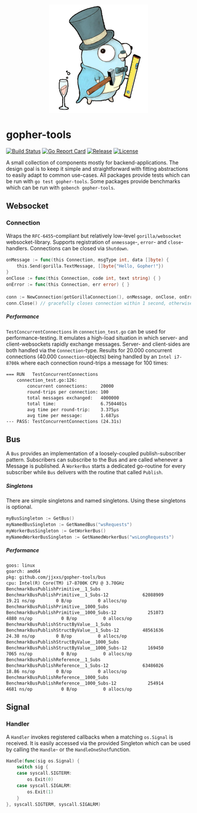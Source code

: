 <p align="center">
  <img width="270" height="294" src="https://github.com/jjxxs/gopher-tools/blob/master/.github/media/gopher_tools_small-transparent.png">
</p>

# gopher-tools
[![Build Status](https://travis-ci.org/jjxxs/gopher-tools.svg?branch=develop)](https://travis-ci.org/jjxxs/gopher-tools)
[![Go Report Card](https://goreportcard.com/badge/github.com/jjxxs/gopher-tools)](https://goreportcard.com/report/github.com/jjxxs/gopher-tools)
[![Release](https://img.shields.io/github/v/release/jjxxs/gopher-tools.svg)](https://github.com/jjxxs/gopher-tools/releases/latest)
[![License](https://img.shields.io/github/license/jjxxs/gopher-tools)](/LICENSE)

A small collection of components mostly for backend-applications. The design goal is to keep it simple and straightforward with fitting abstractions to easily adapt to common use-cases. All packages provide tests which can be run with ```go test gopher-tools```. Some packages provide benchmarks which can
be run with ```gobench gopher-tools```.

## Websocket

### Connection
Wraps the ```RFC-6455```-compliant but relatively low-level ```gorilla/websocket``` websocket-library. Supports registration of ```onmessage```-,  ```error```- and ```close```-handlers. Connections can be closed via ```Shutdown```.
```go
onMessage := func(this Connection, msgType int, data []byte) { 
	this.Send(gorilla.TextMessage, []byte{"Hello, Gopher!"})
}
onClose := func(this Connection, code int, text string) { }
onError := func(this Connection, err error) { }

conn := NewConnection(getGorillaConnection(), onMessage, onClose, onError)
conn.Close() // gracefully closes connection within 1 second, otherwise kills it
```

##### Performance
```TestConcurrentConnections``` in ```connection_test.go``` can be used for performance-testing. It emulates a high-load situation
in which server- and client-websockets rapidly exchange messages. Server- and client-sides are both handled via the ```Connection```-type. 
Results for 20.000 concurrent connections (40.000 ```Connection```-objects) being handled by an ```Intel i7-8700k``` where each connection
round-trips a message for 100 times:
```
=== RUN   TestConcurrentConnections
    connection_test.go:126: 
        concurrent connections:     20000
        round-trips per connection: 100
        total messages exchanged:   4000000
        total time:                 6.7504401s
        avg time per round-trip:    3.375µs
        avg time per message:       1.687µs
--- PASS: TestConcurrentConnections (24.31s)
```

## Bus
A ```Bus``` provides an implementation of a loosely-coupled publish-subscriber
pattern. Subscribers can subscribe to the Bus and are called whenever a
Message is published. A ```WorkerBus``` starts a dedicated go-routine for every
subscriber while ```Bus``` delivers with the routine that called ```Publish```.

##### Singletons
There are simple singletons and named singletons. Using these singletons is optional.
```go
myBusSingleton := GetBus()
myNamedBusSingleton := GetNamedBus("wsRequests")
myWorkerBusSingleton := GetWorkerBus()
myNamedWorkerBusSingleton := GetNamedWorkerBus("wsLongRequests")
```

##### Performance
```
goos: linux
goarch: amd64
pkg: github.com/jjxxs/gopher-tools/bus
cpu: Intel(R) Core(TM) i7-8700K CPU @ 3.70GHz
BenchmarkBusPublishPrimitive__1_Subs
BenchmarkBusPublishPrimitive__1_Subs-12           	62088909	        19.21 ns/op	       0 B/op	       0 allocs/op
BenchmarkBusPublishPrimitive__1000_Subs
BenchmarkBusPublishPrimitive__1000_Subs-12        	  251073	      4880 ns/op	       0 B/op	       0 allocs/op
BenchmarkBusPublishStructByValue__1_Subs
BenchmarkBusPublishStructByValue__1_Subs-12       	48561636	        24.38 ns/op	       0 B/op	       0 allocs/op
BenchmarkBusPublishStructByValue__1000_Subs
BenchmarkBusPublishStructByValue__1000_Subs-12    	  169450	      7065 ns/op	       0 B/op	       0 allocs/op
BenchmarkBusPublishReference__1_Subs
BenchmarkBusPublishReference__1_Subs-12           	63486026	        18.86 ns/op	       0 B/op	       0 allocs/op
BenchmarkBusPublishReference__1000_Subs
BenchmarkBusPublishReference__1000_Subs-12        	  254914	      4681 ns/op	       0 B/op	       0 allocs/op
```

## Signal

### Handler
A ```Handler``` invokes registered callbacks when a matching ```os.Signal``` is received. It is easily accessed via
the provided Singleton which can be used by calling the ```Handle```- or the ```HandleOneShot```function.
```go
Handle(func(sig os.Signal) {
	switch sig {
	case syscall.SIGTERM:
		os.Exit(0)
	case syscall.SIGALRM:
		os.Exit(1)
    }
}, syscall.SIGTERM, syscall.SIGALRM)
```